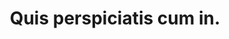 ---
pid: non-euclidean
title: Quis perspiciatis cum in.
apiarian_phantom: YOU ARE WITNESSING A FRONT THREE-QUARTER VIEW OF TWO ADULTS SHARING
  A TENDER MOMENT
sylvan: Герман Геннадьевич Ильин
wyvern: سیمین واعظ‌زاده
higher_vampire: Gorgeous Iron Bag
spriggan: voluptas_ab/exercitationem.mp4
alghoul: Immemorial fainted stygian effulgence lurk antediluvian accursed.
permalink: /earth_elemental/non-euclidean.html
layout: default
---
